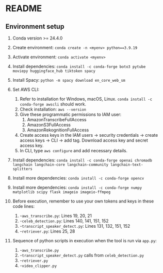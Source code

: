 # README

## Environment setup

1. Conda version >= 24.4.0
2. Create environment: ``conda create -n <myenv> python==3.9.19``
3. Activate environment: ``conda activate <myenv>``
4. Install dependencies: ``conda install -c conda-forge boto3 pytube moviepy huggingface_hub tiktoken spacy``
5. Install Spacy: ``python -m spacy download en_core_web_sm``
6. Set AWS CLI:

   1. Refer to installation for Windows, macOS, Linux. ``conda install -c conda-forge awscli`` should work.
   2. Check installation: ``aws --version``
   3. Give these programmatic permissions to IAM user:
      1. AmazonTranscribeFullAccess
      2. AmazonS3FullAccess
      3. AmazonRekognitionFullAccess
   4. Create access keys in the IAM users -> security credentials -> create access keys -> CLI -> add tag. Download access key and secret access key.
   5. In CLI, type ``aws configure`` and add necessary details.
7. Install dependencies: ``conda install -c conda-forge openai chromadb langchain langchain-core langchain-community langchain-text-splitters``
8. Install more dependencies: ``conda install -c conda-forge opencv``
9. Install more dependencies: ``conda install -c conda-forge numpy matplotlib scipy flask imageio imageio-ffmpeg``
10. Before execution, remember to use your own tokens and keys in these code lines:

    1. -``aws_transcribe.py``: Lines 19, 20, 21
    2. -``celeb_detection.py``: Lines 140, 141, 151, 152
    3. -``transcript_speaker_detect.py``: Lines 131, 132, 151, 152
    4. -``retriever.py``: Lines 25, 28
11. Sequence of python scripts in execution when the tool is run via ``app.py``:

    1. -``aws_transcribe.py``
    2. -``transcript_speaker_detect.py`` calls from ``celeb_detection.py``
    3. -``retriever.py``
    4. -``video_clipper.py``
